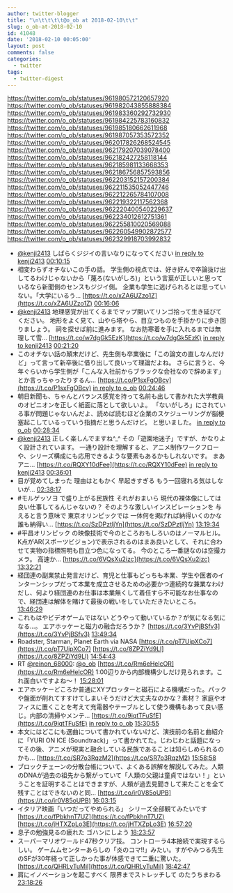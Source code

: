 ```yaml
---
author: twitter-blogger
title: "\n\t\t\t\t@o_ob at 2018-02-10\t\t"
slug: o_ob-at-2018-02-10
id: 41048
date: '2018-02-10 00:05:00'
layout: post
comments: false
categories:
  - twitter
tags:
  - twitter-digest
---
```


https://twitter.com/o_ob/statuses/961980572120657920 https://twitter.com/o_ob/statuses/961982043855888384 https://twitter.com/o_ob/statuses/961983360292732930 https://twitter.com/o_ob/statuses/961984225783160832 https://twitter.com/o_ob/statuses/961985180662611968 https://twitter.com/o_ob/statuses/961987057353572352 https://twitter.com/o_ob/statuses/962017826268524545 https://twitter.com/o_ob/statuses/962179207039078400 https://twitter.com/o_ob/statuses/962182427258118144 https://twitter.com/o_ob/statuses/962185981133668353 https://twitter.com/o_ob/statuses/962186756857593856 https://twitter.com/o_ob/statuses/962203152157200384 https://twitter.com/o_ob/statuses/962211535052447746 https://twitter.com/o_ob/statuses/962212265784107008 https://twitter.com/o_ob/statuses/962219322117562368 https://twitter.com/o_ob/statuses/962220400540229637 https://twitter.com/o_ob/statuses/962234012612751361 https://twitter.com/o_ob/statuses/962255810020569088 https://twitter.com/o_ob/statuses/962260549902872577 https://twitter.com/o_ob/statuses/962329918703992832  

*   [@kenji2413](https://twitter.com/kenji2413) しばらくジジイの言いなりになってください [in reply to kenji2413](https://twitter.com/kenji2413/statuses/961980292335480832) [00:10:15](https://twitter.com/o_ob/statuses/961980572120657920)
*   相変わらずオチないこの手の話。 学生側の視点では、好き好んで卒論抜け出してるわけじゃないから「蔑ろ(ないがしろ)」という言葉が正しいと思っているなら新聞側のセンスもジジイ側。 企業も学生に逃げられるとは思っていない。「大学にいるう… [https://t.co/xZA6UZzo1Z](https://t.co/xZA6UZzo1Z) [00:16:06](https://twitter.com/o_ob/statuses/961982043855888384)
*   [@kenji2413](https://twitter.com/kenji2413) 地理感覚が出てくるまでマップ開いてリンゴ拾って生き延びてください。 地形をよく見て、山やら塔やら、目立つものを手掛かりに歩き回りましょう。 祠を探せば前に進みます。 なお防寒着を手に入れるまでは無理して雪… [https://t.co/w7dgGk5EzK](https://t.co/w7dgGk5EzK) [in reply to kenji2413](https://twitter.com/kenji2413/statuses/961981154688516096) [00:21:20](https://twitter.com/o_ob/statuses/961983360292732930)
*   このオチない話の顛末だけど、先生側も卒業後に「この論文の直しなんだけど」って言って新卒後に借り出して良いって理論だよね。 さらに言うと、今年ぐらいから学生側が「こんな入社前からブラックな会社なので辞めます」とか言っちゃったりするん… [https://t.co/P1sxFgOBcv](https://t.co/P1sxFgOBcv) [in reply to o_ob](https://twitter.com/o_ob/statuses/961982043855888384) [00:24:46](https://twitter.com/o_ob/statuses/961984225783160832)
*   朝日新聞も、ちゃんとバランス感覚を持って名前も出して書かれた大学教員のオピニオンを正しく紙面に落として欲しいよ。 「ないがしろ」にされている事が問題じゃないんだよ、読めば読むほど企業のスケジューリングが脳梗塞起こしているっていう指摘だと思うんだけど。 と思いました。 [in reply to o_ob](https://twitter.com/o_ob/statuses/961982043855888384) [00:28:34](https://twitter.com/o_ob/statuses/961985180662611968)
*   [@kenji2413](https://twitter.com/kenji2413) 正しく楽しんでますね^_^ その「遊園地迷子」ですが、かなりよく設計されています。 一通り設計を理解すると、アニメ制作ワークフローや、シリーズ構成にも応用できるような要素もあるかもしれないです。 まあアニ… [https://t.co/RQXY10dFee](https://t.co/RQXY10dFee) [in reply to kenji2413](https://twitter.com/kenji2413/statuses/961984628599881728) [00:36:01](https://twitter.com/o_ob/statuses/961987057353572352)
*   目が覚めてしまった 理由はともかく 早起きすぎる もう一回寝れる気はしないが... [02:38:17](https://twitter.com/o_ob/statuses/962017826268524545)
*   #モルゲッソヨ で盛り上がる民族性 それがおまいら 現代の裸体像にしては 良い仕事してるんじゃないの？ そのような激しいインスピレーションを 与えると言う意味で 東京オリンピックでは 一体何を掲げれば納得いくのかな 誰も納得い… [https://t.co/SzDPztljYn](https://t.co/SzDPztljYn) [13:19:34](https://twitter.com/o_ob/statuses/962179207039078400)
*   #平昌オリンピック の映像技術で今のところおもしろいのはノーマルヒル。 K点がAR(スポーツビジョン)で表示されるのはまあ良いとして、それに合わせて実物の指標照明も目立つ色になってる。 今のところ一番謎なのは空撮カメラ。 高速か… [https://t.co/6VQsXu2izc](https://t.co/6VQsXu2izc) [13:32:21](https://twitter.com/o_ob/statuses/962182427258118144)
*   経団連の副業禁止発言だけど、育児と仕事もどっちも本業、学生や医者のインターンシップだって本業を成立させるための必要かつ連続的な兼業なわけだし、何より経団連のお仕事は本業無くして着任すら不可能なお仕事なので、経団連は解体を賭けて最後の戦いをしていただきたいところ。 [13:46:29](https://twitter.com/o_ob/statuses/962185981133668353)
*   これもはやビデオゲームではない どうやって動いているか？が気になる気になる...。 エアホッケーと磁力の融合だろうか？ [https://t.co/3YvPjBSfv3](https://t.co/3YvPjBSfv3) [13:49:34](https://twitter.com/o_ob/statuses/962186756857593856)
*   Roadster, Starman, Planet Earth via NASA [https://t.co/pT7UipXCo7](https://t.co/pT7UipXCo7) [https://t.co/8ZPZiYd9Ll](https://t.co/8ZPZiYd9Ll) [14:54:43](https://twitter.com/o_ob/statuses/962203152157200384)
*   RT [@reinon_68000](https://twitter.com/reinon_68000): [@o_ob](https://twitter.com/o_ob) [https://t.co/Rm6eHelcOR](https://t.co/Rm6eHelcOR) 1:00辺りから内部機構少しだけ見られます。これ面白いですよね〜！ [15:28:01](https://twitter.com/o_ob/statuses/962211535052447746)
*   エアホッケーどころか普通にXYプロッターと磁石による機構だった。パックや盤面が削れてすすけてしまいそうだけど大丈夫なのかな？素材？ 家庭やオフィスに置くことを考えて充電器やテーブルとして使う機構もあって良い感じ。内部の清掃やメンテ… [https://t.co/9iqtTFuSfE](https://t.co/9iqtTFuSfE) [in reply to o_ob](https://twitter.com/o_ob/statuses/962186756857593856) [15:30:55](https://twitter.com/o_ob/statuses/962212265784107008)
*   本文にはどこにも選曲について書かれていないけど、演技前の名前と曲紹介に「YURI ON ICE (Soundtrack)」って書かれてた。じわじわと話題になってその後、アニメが現実と融合している民族であることは知らしめられるのかも… [https://t.co/SR7o3RqzM2](https://t.co/SR7o3RqzM2) [15:58:58](https://twitter.com/o_ob/statuses/962219322117562368)
*   ブロックチェーンの分散台帳について、よくある誤解を解説してみた。人類のDNAが過去の祖先から繋がっていて「人類の父親は童貞ではない！」ということを証明することはできますが、人類が過去見聞きして来たことを全て残すことはできないのと同… [https://t.co/ir0V85oUPB](https://t.co/ir0V85oUPB) [16:03:15](https://twitter.com/o_ob/statuses/962220400540229637)
*   イタリア映画「いつだってやめられる」 シリーズ全部観てみたいです [https://t.co/fPbkhnT7UZ](https://t.co/fPbkhnT7UZ) [https://t.co/jHTXZpLo3E](https://t.co/jHTXZpLo3E) [16:57:20](https://twitter.com/o_ob/statuses/962234012612751361)
*   息子の勉強見るの疲れた ゴハンにしよう [18:23:57](https://twitter.com/o_ob/statuses/962255810020569088)
*   スーパーマリオワールド47秒クリア技。 コントローラ4本接続で実現するらしい。 ゲームムセンターあらしの「炎のコマ‼︎」みたい。すがやみつる先生のSFが30年経って正しかった事が体感できて二重に驚いた。 [https://t.co/QHRLyTuMil](https://t.co/QHRLyTuMil) [18:42:47](https://twitter.com/o_ob/statuses/962260549902872577)
*   肩にイノベーションを起こすべく 限界までストレッチして のたうちまわる [23:18:26](https://twitter.com/o_ob/statuses/962329918703992832)